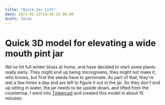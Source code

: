 ```yaml
---
title: "Quick Jar Lift"
date: 2023-01-23T18:26:25-06:00
draft: false
---
```


# Quick 3D model for elevating a wide mouth pint jar

<!-- ![model in action](/quick-jar-lift/finished.jpg) -->
<!-- ![model in action]{{< dynamic-img "/v1676048054/quick-jar-lift/finished.jpg" >%}} -->

We've hit full winter blues at home, and have decided to start some plants really early.  They might end up being microgreens, they might not make it, who knows, but first the seeds have to germinate.  As part of that, they're wet a few times a day and are left to figure it out in the jar.  So they don't end up sitting in water, the jar needs to be upside down, and lifted from the countertop.  I went into [Tinkercad](https://www.tinkercad.com) and created this model in about 15 minutes:

<!-- ![designed model](/quick-jar-lift/model.png) -->
<!-- ![designed model]{{< dynamic-img "/v1676048054/quick-jar-lift/model.jpg" >%}} -->